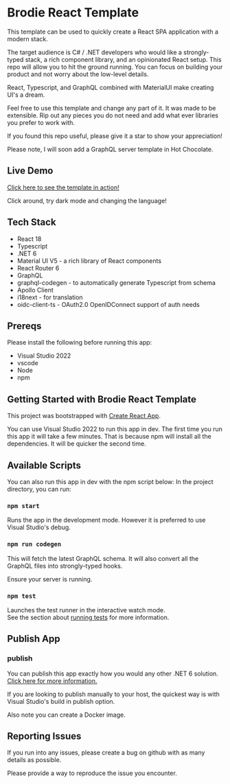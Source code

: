 # Brodie React Template

This template can be used to quickly create a React SPA application with a modern stack.

The target audience is C# / .NET developers who would like a strongly-typed stack,
a rich component library, and an opinionated React setup. This repo will allow you to 
hit the ground running.  You can focus on building your product and not worry about the 
low-level details.

React, Typescript, and GraphQL combined with MaterialUI make creating UI's a dream.

Feel free to use this template and change any part of it.  It was made to be extensible. 
Rip out any pieces you do not need and add what ever libraries you prefer to work with.

If you found this repo useful, please give it a star to show your appreciation!

Please note, I will soon add a GraphQL server template in Hot Chocolate.

## Live Demo

[Click here to see the template in action!](https://findrobbrodie.github.io/brodie-react-template/)

Click around, try dark mode and changing the language!

## Tech Stack

 * React 18
 * Typescript
 * .NET 6
 * Material UI V5 - a rich library of React components
 * React Router 6
 * GraphQL
 * graphql-codegen - to automatically generate Typescript from schema
 * Apollo Client 
 * i18next - for translation
 * oidc-client-ts - OAuth2.0 OpenIDConnect support of auth needs

## Prereqs

Please install the following before running this app:

 * Visual Studio 2022
 * vscode
 * Node
 * npm

## Getting Started with Brodie React Template

This project was bootstrapped with [Create React App](https://github.com/facebook/create-react-app).

You can use Visual Studio 2022 to run this app in dev. The first time you run 
this app it will take a few minutes.  That is because npm will install all the dependencies. 
It will be quicker the second time.

## Available Scripts

You can also run this app in dev with the npm script below: 
In the project directory, you can run:

### `npm start`

Runs the app in the development mode. However it is preferred to use Visual Studio's debug.

### `npm run codegen`

This will fetch the latest GraphQL schema.  It will also convert all the GraphQL files into strongly-typed hooks.

Ensure your server is running.

### `npm test`

Launches the test runner in the interactive watch mode.\
See the section about [running tests](https://facebook.github.io/create-react-app/docs/running-tests) for more information.


## Publish App

### publish

You can publish this app exactly how you would any other .NET 6 solution.
[Click here for more information.](https://learn.microsoft.com/en-us/dotnet/core/deploying/)

If you are looking to publish manually to your host, the quickest way is with Visual Studio's build in publish option.

Also note you can create a Docker image.

## Reporting Issues

If you run into any issues, please create a bug on github with as many details as possible.

Please provide a way to reproduce the issue you encounter.


